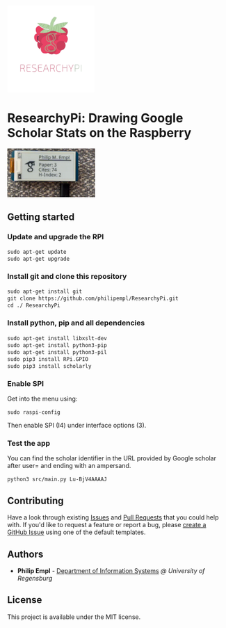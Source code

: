 <br/>
<a href="https://github.com/philipempl/ResearchyPi" target="blank_">
    <img height="200" alt="ResearchyPi" src="https://raw.githubusercontent.com/philipempl/researchypi/master/resources/logo.png" />
</a>
<br/>

# ResearchyPi: Drawing Google Scholar Stats on the Raspberry

<img src="https://raw.githubusercontent.com/philipempl/researchypi/master/resources/demo.gif" alt="ResearchyPi in action" width="40%"/>

## Getting started

### Update and upgrade the RPI
```shell
sudo apt-get update
sudo apt-get upgrade
```

### Install git and clone this repository
```shell
sudo apt-get install git
git clone https://github.com/philipempl/ResearchyPi.git
cd ./ ResearchyPi
```
### Install python, pip and all dependencies
```shell
sudo apt-get install libxslt-dev
sudo apt-get install python3-pip
sudo apt-get install python3-pil
sudo pip3 install RPi.GPIO
sudo pip3 install scholarly
```

### Enable SPI
Get into the menu using:
```shell
sudo raspi-config
```
Then enable SPI (I4) under interface options (3).


### Test the app
You can find the scholar identifier in the URL provided by Google scholar after user= and ending with an ampersand.
```shell
python3 src/main.py Lu-BjV4AAAAJ
```


## Contributing

Have a look through existing [Issues](https://github.com/philipempl/researchypi/issues) and [Pull Requests](https://github.com/philipempl/researchypi//pulls) that you could help with. If you'd like to request a feature or report a bug, please [create a GitHub Issue](https://github.com/philipempl/researchypi/issues) using one of the default templates.


## Authors

-   **Philip Empl** - [Department of Information Systems](https://www.uni-regensburg.de/wirtschaftswissenschaften/wi-pernul/team/philip-empl/index.html)  *@ University of Regensburg*

## License

This project is available under the MIT license.
